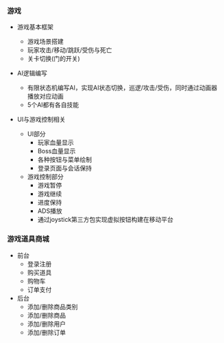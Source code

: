 ### 游戏

- 游戏基本框架
  - 游戏场景搭建
  - 玩家攻击/移动/跳跃/受伤与死亡
  - 关卡切换(门的开关)

- AI逻辑编写
  - 有限状态机编写AI，实现AI状态切换，巡逻/攻击/受伤，同时通过动画器播放对应动画
  - 5个AI都有各自技能
- UI与游戏控制相关
  - UI部分
    - 玩家血量显示
    - Boss血量显示
    - 各种按钮与菜单绘制
    - 登录页面与会话保持
  - 游戏控制部分
    - 游戏暂停
    - 游戏继续
    - 进度保持
    - ADS播放
    - 通过joystick第三方包实现虚拟按钮构建在移动平台

### 游戏道具商城

- 前台
  - 登录注册
  - 购买道具
  - 购物车
  - 订单支付
- 后台
  - 添加/删除商品类别
  - 添加/删除商品
  - 添加/删除用户
  - 添加/删除订单

